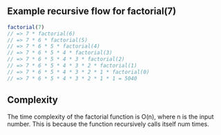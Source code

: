 ## Example recursive flow for factorial(7)

```typescript
factorial(7)
// => 7 * factorial(6)
// => 7 * 6 * factorial(5)
// => 7 * 6 * 5 * factorial(4)
// => 7 * 6 * 5 * 4 * factorial(3)
// => 7 * 6 * 5 * 4 * 3 * factorial(2)
// => 7 * 6 * 5 * 4 * 3 * 2 * factorial(1)
// => 7 * 6 * 5 * 4 * 3 * 2 * 1 * factorial(0)
// => 7 * 6 * 5 * 4 * 3 * 2 * 1 * 1 = 5040
```

## Complexity

The time complexity of the factorial function is O(n), where n is the input number. This is because the function recursively calls itself num times.
